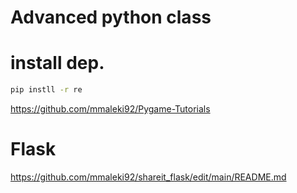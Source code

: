 # Advanced python class

# install dep.

```bash
pip instll -r re
```

https://github.com/mmaleki92/Pygame-Tutorials

# Flask
https://github.com/mmaleki92/shareit_flask/edit/main/README.md

